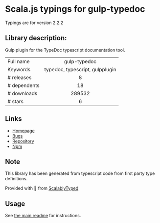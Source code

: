 
# Scala.js typings for gulp-typedoc

Typings are for version 2.2.2

## Library description:
Gulp plugin for the TypeDoc typescript documentation tool.

|                    |                 |
| ------------------ | :-------------: |
| Full name          | gulp-typedoc |
| Keywords           | typedoc, typescript, gulpplugin |
| # releases         | 8 |
| # dependents       | 18 |
| # downloads        | 289532 |
| # stars            | 6 |

## Links
- [Homepage](https://github.com/rogierschouten/gulp-typedoc#readme)
- [Bugs](https://github.com/rogierschouten/gulp-typedoc/issues)
- [Repository](https://github.com/rogierschouten/gulp-typedoc)
- [Npm](https://www.npmjs.com/package/gulp-typedoc)
    


## Note
This library has been generated from typescript code from first party type definitions.

Provided with :purple_heart: from [ScalablyTyped](https://github.com/oyvindberg/ScalablyTyped)

## Usage
See [the main readme](../../readme.md) for instructions.


